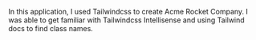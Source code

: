 In this application, I used Tailwindcss to create Acme Rocket Company. I was able to get familiar with Tailwindcss Intellisense and using Tailwind docs to find class names. 
